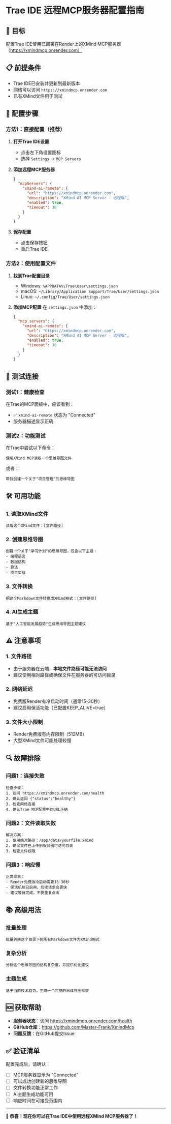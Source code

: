 # Trae IDE 远程MCP服务器配置指南

## 🎯 目标
配置Trae IDE使用已部署在Render上的XMind MCP服务器（https://xmindmcp.onrender.com）

## 📋 前提条件
- Trae IDE已安装并更新到最新版本
- 网络可以访问 `https://xmindmcp.onrender.com`
- 已有XMind文件用于测试

## 🔧 配置步骤

### 方法1：直接配置（推荐）

1. **打开Trae IDE设置**
   - 点击左下角设置图标
   - 选择 `Settings` → `MCP Servers`

2. **添加远程MCP服务器**
   ```json
   {
     "mcpServers": {
       "xmind-ai-remote": {
         "url": "https://xmindmcp.onrender.com",
         "description": "XMind AI MCP Server - 远程版",
         "enabled": true,
         "timeout": 30
       }
     }
   }
   ```

3. **保存配置**
   - 点击保存按钮
   - 重启Trae IDE

### 方法2：使用配置文件

1. **找到Trae配置目录**
   - Windows: `%APPDATA%\Trae\User\settings.json`
   - macOS: `~/Library/Application Support/Trae/User/settings.json`
   - Linux: `~/.config/Trae/User/settings.json`

2. **添加MCP配置**
   在 `settings.json` 中添加：
   ```json
   {
     "mcp.servers": {
       "xmind-ai-remote": {
         "url": "https://xmindmcp.onrender.com",
         "description": "XMind AI MCP Server - 远程版",
         "enabled": true,
         "timeout": 30
       }
     }
   }
   ```

## 🧪 测试连接

### 测试1：健康检查
在Trae的MCP面板中，应该看到：
- ✅ `xmind-ai-remote` 状态为 "Connected"
- 服务器描述显示正确

### 测试2：功能测试
在Trae中尝试以下命令：

```
使用XMind MCP读取一个思维导图文件
```

或者：

```
帮我创建一个关于"项目管理"的思维导图
```

## 🛠️ 可用功能

### 1. 读取XMind文件
```
读取这个XMind文件：[文件路径]
```

### 2. 创建思维导图
```
创建一个关于"学习计划"的思维导图，包含以下主题：
- 编程语言
- 数据结构
- 算法
- 项目实战
```

### 3. 文件转换
```
把这个Markdown文件转换成XMind格式：[文件路径]
```

### 4. AI生成主题
```
基于"人工智能发展趋势"生成思维导图主题建议
```

## ⚠️ 注意事项

### 1. 文件路径
- 由于服务器在云端，**本地文件路径可能无法访问**
- 建议使用相对路径或确保文件在服务器的可访问目录

### 2. 网络延迟
- 免费版Render有冷启动时间（通常15-30秒）
- 建议启用保活功能（已配置KEEP_ALIVE=true）

### 3. 文件大小限制
- Render免费版有内存限制（512MB）
- 大型XMind文件可能处理较慢

## 🔍 故障排除

### 问题1：连接失败
```
检查步骤：
1. 访问 https://xmindmcp.onrender.com/health
2. 确认返回 {"status":"healthy"}
3. 检查网络连接
4. 确认Trae MCP配置中的URL正确
```

### 问题2：文件读取失败
```
解决方案：
1. 使用绝对路径：/app/data/yourfile.xmind
2. 确保文件已上传到服务器可访问目录
3. 检查文件权限
```

### 问题3：响应慢
```
正常现象：
- Render免费版冷启动需要15-30秒
- 保活机制已启用，后续请求会更快
- 建议等待完成，不要重复点击
```

## 📚 高级用法

### 批量处理
```
批量转换这个目录下的所有Markdown文件为XMind格式
```

### 复杂分析
```
分析这个思维导图的结构复杂度，并提供优化建议
```

### 主题生成
```
基于当前技术趋势，生成一个完整的思维导图框架
```

## 🆘 获取帮助

- **服务器状态**：访问 https://xmindmcp.onrender.com/health
- **GitHub仓库**：https://github.com/Master-Frank/XmindMcp
- **问题反馈**：在GitHub提交Issue

## ✅ 验证清单

配置完成后，请确认：
- [ ] MCP服务器显示为 "Connected"
- [ ] 可以成功创建新的思维导图
- [ ] 文件转换功能正常工作
- [ ] AI主题生成功能可用
- [ ] 响应时间在可接受范围内

---

**🎉 恭喜！现在你可以在Trae IDE中使用远程XMind MCP服务器了！**